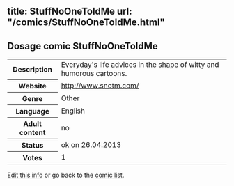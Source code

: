 title: StuffNoOneToldMe
url: "/comics/StuffNoOneToldMe.html"
---
Dosage comic StuffNoOneToldMe
-----------------------------------------

<p id="msg"></p>
<script type="text/javascript">
if (window.location.search === '?edit_info_mail=sent_ok') {
  var elem = document.getElementById("msg");
  elem.innerHTML = 'Edited information sucessfully sent.';
  elem.className = 'ok';
}
</script>
<table class="comicinfo">
<tr>
<th>Description</th><td>Everyday's life advices in the shape of witty and humorous cartoons.</td>
</tr>
<tr>
<th>Website</th><td><a href="http://www.snotm.com/">http://www.snotm.com/</a></td>
</tr>
<tr>
<th>Genre</th><td>Other</td>
</tr>
<tr>
<th>Language</th><td>English</td>
</tr>
<tr>
<th>Adult content</th><td>no</td>
</tr>
<tr>
<th>Status</th><td>ok on 26.04.2013</td>
</tr>
<tr>
<th>Votes</th><td>1</td>
</tr>
</table>

[Edit this info](StuffNoOneToldMe_edit.html) or go back to the [comic list](../comic-index.html).
